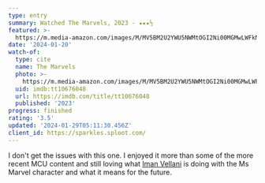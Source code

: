 ```yaml
---
type: entry
summary: Watched The Marvels, 2023 - ★★★½
featured: >-
  https://m.media-amazon.com/images/M/MV5BM2U2YWU5NWMtOGI2Ni00MGMwLWFkNjItMjgyZWMxNjllNTMzXkEyXkFqcGdeQXVyMDM2NDM2MQ@@._V1_SX300.jpg
date: '2024-01-20'
watch-of:
  type: cite
  name: The Marvels
  photo: >-
    https://m.media-amazon.com/images/M/MV5BM2U2YWU5NWMtOGI2Ni00MGMwLWFkNjItMjgyZWMxNjllNTMzXkEyXkFqcGdeQXVyMDM2NDM2MQ@@._V1_SX300.jpg
  uid: imdb:tt10676048
  url: https://imdb.com/title/tt10676048
  published: '2023'
progress: finished
rating: '3.5'
updated: '2024-01-29T05:11:30.456Z'
client_id: https://sparkles.sploot.com/
---
```

I don't get the issues with this one. I enjoyed it more than some of the more recent MCU content and still loving what [Iman Vellani](https://www.imdb.com/name/nm11940123/) is doing with the Ms Marvel character and what it means for the future.
